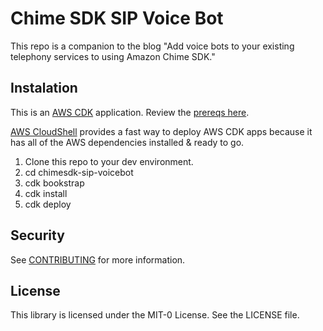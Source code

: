 # Chime SDK SIP Voice Bot
This repo is a companion to the blog "Add voice bots to your existing telephony services to using Amazon Chime SDK."

## Instalation
This is an [AWS CDK](https://docs.aws.amazon.com/cdk/v2/guide/home.html) application. Review the [prereqs here](https://docs.aws.amazon.com/cdk/v2/guide/getting_started.html#getting_started_prerequisites). 

[AWS CloudShell](https://docs.aws.amazon.com/cloudshell/latest/userguide/welcome.html) provides a fast way to deploy AWS CDK apps because it has all of the AWS dependencies installed & ready to go. 

1. Clone this repo to your dev environment. 
2. cd chimesdk-sip-voicebot
3. cdk bookstrap
4. cdk install 
5. cdk deploy 



## Security

See [CONTRIBUTING](CONTRIBUTING.md#security-issue-notifications) for more information.

## License

This library is licensed under the MIT-0 License. See the LICENSE file.


